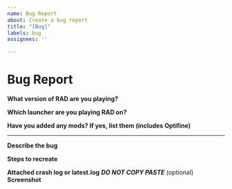 ```yaml
---
name: Bug Report
about: Create a bug report
title: "[Bug]"
labels: bug
assignees: ''

---
```


# Bug Report

**What version of RAD are you playing?**

**Which launcher are you playing RAD on?**

**Have you added any mods? If yes, list them (includes Optifine)**
___
**Describe the bug**

**Steps to recreate**

**Attached crash log or latest.log** ***DO NOT COPY PASTE***
(optional) **Screenshot**
